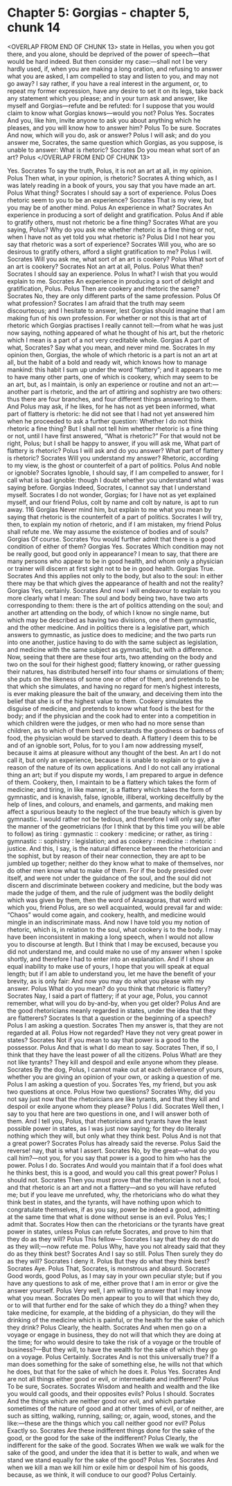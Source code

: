# Chapter 5: Gorgias - chapter 5, chunk 14

<OVERLAP FROM END OF CHUNK 13>
state in Hellas, you when you got there, and you alone, should be deprived of the power of speech⁠—that would be hard indeed. But then consider my case:⁠—shall not I be very hardly used, if, when you are making a long oration, and refusing to answer what you are asked, I am compelled to stay and listen to you, and may not go away? I say rather, if you have a real interest in the argument, or, to repeat my former expression, have any desire to set it on its legs, take back any statement which you please; and in your turn ask and answer, like myself and Gorgias⁠—refute and be refuted: for I suppose that you would claim to know what Gorgias knows⁠—would you not? Polus Yes. Socrates And you, like him, invite anyone to ask you about anything which he pleases, and you will know how to answer him? Polus To be sure. Socrates And now, which will you do, ask or answer? Polus I will ask; and do you answer me, Socrates, the same question which Gorgias, as you suppose, is unable to answer: What is rhetoric? Socrates Do you mean what sort of an art? Polus
</OVERLAP FROM END OF CHUNK 13>

Yes. Socrates To say the truth, Polus, it is not an art at all, in my opinion. Polus Then what, in your opinion, is rhetoric? Socrates A thing which, as I was lately reading in a book of yours, you say that you have made an art. Polus What thing? Socrates I should say a sort of experience. Polus Does rhetoric seem to you to be an experience? Socrates That is my view, but you may be of another mind. Polus An experience in what? Socrates An experience in producing a sort of delight and gratification. Polus And if able to gratify others, must not rhetoric be a fine thing? Socrates What are you saying, Polus? Why do you ask me whether rhetoric is a fine thing or not, when I have not as yet told you what rhetoric is? Polus Did I not hear you say that rhetoric was a sort of experience? Socrates Will you, who are so desirous to gratify others, afford a slight gratification to me? Polus I will. Socrates Will you ask me, what sort of an art is cookery? Polus What sort of an art is cookery? Socrates Not an art at all, Polus. Polus What then? Socrates I should say an experience. Polus In what? I wish that you would explain to me. Socrates An experience in producing a sort of delight and gratification, Polus. Polus Then are cookery and rhetoric the same? Socrates No, they are only different parts of the same profession. Polus Of what profession? Socrates I am afraid that the truth may seem discourteous; and I hesitate to answer, lest Gorgias should imagine that I am making fun of his own profession. For whether or not this is that art of rhetoric which Gorgias practises I really cannot tell:⁠—from what he was just now saying, nothing appeared of what he thought of his art, but the rhetoric which I mean is a part of a not very creditable whole. Gorgias A part of what, Socrates? Say what you mean, and never mind me. Socrates In my opinion then, Gorgias, the whole of which rhetoric is a part is not an art at all, but the habit of a bold and ready wit, which knows how to manage mankind: this habit I sum up under the word “flattery”; and it appears to me to have many other parts, one of which is cookery, which may seem to be an art, but, as I maintain, is only an experience or routine and not an art:⁠—another part is rhetoric, and the art of attiring and sophistry are two others: thus there are four branches, and four different things answering to them. And Polus may ask, if he likes, for he has not as yet been informed, what part of flattery is rhetoric: he did not see that I had not yet answered him when he proceeded to ask a further question: Whether I do not think rhetoric a fine thing? But I shall not tell him whether rhetoric is a fine thing or not, until I have first answered, “What is rhetoric?” For that would not be right, Polus; but I shall be happy to answer, if you will ask me, What part of flattery is rhetoric? Polus I will ask and do you answer? What part of flattery is rhetoric? Socrates Will you understand my answer? Rhetoric, according to my view, is the ghost or counterfeit of a part of politics. Polus And noble or ignoble? Socrates Ignoble, I should say, if I am compelled to answer, for I call what is bad ignoble: though I doubt whether you understand what I was saying before. Gorgias Indeed, Socrates, I cannot say that I understand myself. Socrates I do not wonder, Gorgias; for I have not as yet explained myself, and our friend Polus, colt by name and colt by nature, is apt to run away. 116 Gorgias Never mind him, but explain to me what you mean by saying that rhetoric is the counterfeit of a part of politics. Socrates I will try, then, to explain my notion of rhetoric, and if I am mistaken, my friend Polus shall refute me. We may assume the existence of bodies and of souls? Gorgias Of course. Socrates You would further admit that there is a good condition of either of them? Gorgias Yes. Socrates Which condition may not be really good, but good only in appearance? I mean to say, that there are many persons who appear to be in good health, and whom only a physician or trainer will discern at first sight not to be in good health. Gorgias True. Socrates And this applies not only to the body, but also to the soul: in either there may be that which gives the appearance of health and not the reality? Gorgias Yes, certainly. Socrates And now I will endeavour to explain to you more clearly what I mean: The soul and body being two, have two arts corresponding to them: there is the art of politics attending on the soul; and another art attending on the body, of which I know no single name, but which may be described as having two divisions, one of them gymnastic, and the other medicine. And in politics there is a legislative part, which answers to gymnastic, as justice does to medicine; and the two parts run into one another, justice having to do with the same subject as legislation, and medicine with the same subject as gymnastic, but with a difference. Now, seeing that there are these four arts, two attending on the body and two on the soul for their highest good; flattery knowing, or rather guessing their natures, has distributed herself into four shams or simulations of them; she puts on the likeness of some one or other of them, and pretends to be that which she simulates, and having no regard for men’s highest interests, is ever making pleasure the bait of the unwary, and deceiving them into the belief that she is of the highest value to them. Cookery simulates the disguise of medicine, and pretends to know what food is the best for the body; and if the physician and the cook had to enter into a competition in which children were the judges, or men who had no more sense than children, as to which of them best understands the goodness or badness of food, the physician would be starved to death. A flattery I deem this to be and of an ignoble sort, Polus, for to you I am now addressing myself, because it aims at pleasure without any thought of the best. An art I do not call it, but only an experience, because it is unable to explain or to give a reason of the nature of its own applications. And I do not call any irrational thing an art; but if you dispute my words, I am prepared to argue in defence of them. Cookery, then, I maintain to be a flattery which takes the form of medicine; and tiring, in like manner, is a flattery which takes the form of gymnastic, and is knavish, false, ignoble, illiberal, working deceitfully by the help of lines, and colours, and enamels, and garments, and making men affect a spurious beauty to the neglect of the true beauty which is given by gymnastic. I would rather not be tedious, and therefore I will only say, after the manner of the geometricians (for I think that by this time you will be able to follow) as tiring ∶ gymnastic ∶∶ cookery ∶ medicine; or rather, as tiring ∶ gymnastic ∶∶ sophistry ∶ legislation; and as cookery ∶ medicine ∶∶ rhetoric ∶ justice. And this, I say, is the natural difference between the rhetorician and the sophist, but by reason of their near connection, they are apt to be jumbled up together; neither do they know what to make of themselves, nor do other men know what to make of them. For if the body presided over itself, and were not under the guidance of the soul, and the soul did not discern and discriminate between cookery and medicine, but the body was made the judge of them, and the rule of judgment was the bodily delight which was given by them, then the word of Anaxagoras, that word with which you, friend Polus, are so well acquainted, would prevail far and wide: “Chaos” would come again, and cookery, health, and medicine would mingle in an indiscriminate mass. And now I have told you my notion of rhetoric, which is, in relation to the soul, what cookery is to the body. I may have been inconsistent in making a long speech, when I would not allow you to discourse at length. But I think that I may be excused, because you did not understand me, and could make no use of my answer when I spoke shortly, and therefore I had to enter into an explanation. And if I show an equal inability to make use of yours, I hope that you will speak at equal length; but if I am able to understand you, let me have the benefit of your brevity, as is only fair: And now you may do what you please with my answer. Polus What do you mean? do you think that rhetoric is flattery? Socrates Nay, I said a part of flattery; if at your age, Polus, you cannot remember, what will you do by-and-by, when you get older? Polus And are the good rhetoricians meanly regarded in states, under the idea that they are flatterers? Socrates Is that a question or the beginning of a speech? Polus I am asking a question. Socrates Then my answer is, that they are not regarded at all. Polus How not regarded? Have they not very great power in states? Socrates Not if you mean to say that power is a good to the possessor. Polus And that is what I do mean to say. Socrates Then, if so, I think that they have the least power of all the citizens. Polus What! are they not like tyrants? They kill and despoil and exile anyone whom they please. Socrates By the dog, Polus, I cannot make out at each deliverance of yours, whether you are giving an opinion of your own, or asking a question of me. Polus I am asking a question of you. Socrates Yes, my friend, but you ask two questions at once. Polus How two questions? Socrates Why, did you not say just now that the rhetoricians are like tyrants, and that they kill and despoil or exile anyone whom they please? Polus I did. Socrates Well then, I say to you that here are two questions in one, and I will answer both of them. And I tell you, Polus, that rhetoricians and tyrants have the least possible power in states, as I was just now saying; for they do literally nothing which they will, but only what they think best. Polus And is not that a great power? Socrates Polus has already said the reverse. Polus Said the reverse! nay, that is what I assert. Socrates No, by the great⁠—what do you call him?⁠—not you, for you say that power is a good to him who has the power. Polus I do. Socrates And would you maintain that if a fool does what he thinks best, this is a good, and would you call this great power? Polus I should not. Socrates Then you must prove that the rhetorician is not a fool, and that rhetoric is an art and not a flattery⁠—and so you will have refuted me; but if you leave me unrefuted, why, the rhetoricians who do what they think best in states, and the tyrants, will have nothing upon which to congratulate themselves, if as you say, power be indeed a good, admitting at the same time that what is done without sense is an evil. Polus Yes; I admit that. Socrates How then can the rhetoricians or the tyrants have great power in states, unless Polus can refute Socrates, and prove to him that they do as they will? Polus This fellow⁠— Socrates I say that they do not do as they will;⁠—now refute me. Polus Why, have you not already said that they do as they think best? Socrates And I say so still. Polus Then surely they do as they will? Socrates I deny it. Polus But they do what they think best? Socrates Aye. Polus That, Socrates, is monstrous and absurd. Socrates Good words, good Polus, as I may say in your own peculiar style; but if you have any questions to ask of me, either prove that I am in error or give the answer yourself. Polus Very well, I am willing to answer that I may know what you mean. Socrates Do men appear to you to will that which they do, or to will that further end for the sake of which they do a thing? when they take medicine, for example, at the bidding of a physician, do they will the drinking of the medicine which is painful, or the health for the sake of which they drink? Polus Clearly, the health. Socrates And when men go on a voyage or engage in business, they do not will that which they are doing at the time; for who would desire to take the risk of a voyage or the trouble of business?⁠—But they will, to have the wealth for the sake of which they go on a voyage. Polus Certainly. Socrates And is not this universally true? If a man does something for the sake of something else, he wills not that which he does, but that for the sake of which he does it. Polus Yes. Socrates And are not all things either good or evil, or intermediate and indifferent? Polus To be sure, Socrates. Socrates Wisdom and health and wealth and the like you would call goods, and their opposites evils? Polus I should. Socrates And the things which are neither good nor evil, and which partake sometimes of the nature of good and at other times of evil, or of neither, are such as sitting, walking, running, sailing; or, again, wood, stones, and the like:⁠—these are the things which you call neither good nor evil? Polus Exactly so. Socrates Are these indifferent things done for the sake of the good, or the good for the sake of the indifferent? Polus Clearly, the indifferent for the sake of the good. Socrates When we walk we walk for the sake of the good, and under the idea that it is better to walk, and when we stand we stand equally for the sake of the good? Polus Yes. Socrates And when we kill a man we kill him or exile him or despoil him of his goods, because, as we think, it will conduce to our good? Polus Certainly.